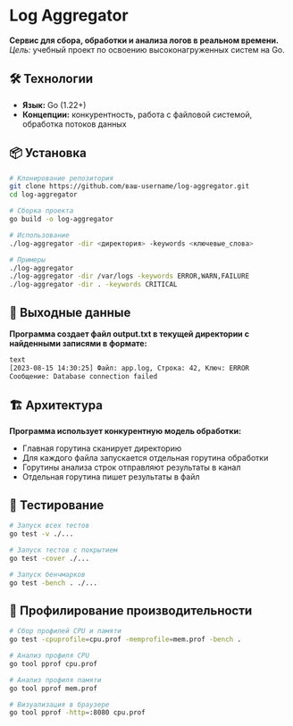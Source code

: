 # Log Aggregator

**Сервис для сбора, обработки и анализа логов в реальном времени.**  
*Цель:* учебный проект по освоению высоконагруженных систем на Go.

## 🛠 Технологии
- **Язык:** Go (1.22+)
- **Концепции:** конкурентность, работа с файловой системой, обработка потоков данных

## 📦 Установка
```bash
# Клонирование репозитория
git clone https://github.com/ваш-username/log-aggregator.git
cd log-aggregator

# Сборка проекта
go build -o log-aggregator

# Использование
./log-aggregator -dir <директория> -keywords <ключевые_слова>

# Примеры
./log-aggregator
./log-aggregator -dir /var/logs -keywords ERROR,WARN,FAILURE
./log-aggregator -dir . -keywords CRITICAL
```
## 📂 Выходные данные
**Программа создает файл output.txt в текущей директории с найденными записями в формате:**
```bash
text
[2023-08-15 14:30:25] Файл: app.log, Строка: 42, Ключ: ERROR
Сообщение: Database connection failed
```
## 🏗 Архитектура
**Программа использует конкурентную модель обработки:**

- Главная горутина сканирует директорию
- Для каждого файла запускается отдельная горутина обработки
- Горутины анализа строк отправляют результаты в канал
- Отдельная горутина пишет результаты в файл

## 🧪 Тестирование
```bash
# Запуск всех тестов
go test -v ./...

# Запуск тестов с покрытием
go test -cover ./...

# Запуск бенчмарков
go test -bench . ./...
```

## 🔧 Профилирование производительности
```bash
# Сбор профилей CPU и памяти
go test -cpuprofile=cpu.prof -memprofile=mem.prof -bench .

# Анализ профиля CPU
go tool pprof cpu.prof

# Анализ профиля памяти
go tool pprof mem.prof

# Визуализация в браузере
go tool pprof -http=:8080 cpu.prof
```